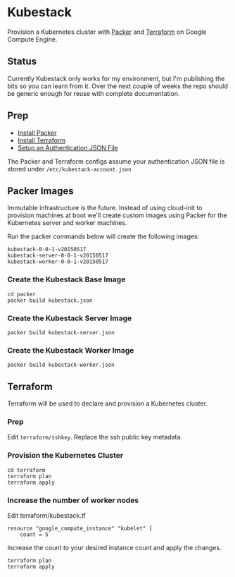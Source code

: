 # Kubestack

Provision a Kubernetes cluster with [Packer](https://packer.io) and [Terraform](https://www.terraform.io) on Google Compute Engine.

## Status

Currently Kubestack only works for my environment, but I'm publishing the bits so you can learn from it. Over the next couple of weeks the repo should be generic enough for reuse with complete documentation.

## Prep

- [Install Packer](https://packer.io/docs/installation.html)
- [Install Terraform](https://www.terraform.io/intro/getting-started/install.html)
- [Setup an Authentication JSON File](https://www.terraform.io/docs/providers/google/index.html#account_file)

The Packer and Terraform configs assume your authentication JSON file is stored under `/etc/kubestack-account.json`

## Packer Images

Immutable infrastructure is the future. Instead of using cloud-init to provision machines at boot we'll create custom images using Packer for the Kubernetes server and worker machines.

Run the packer commands below will create the following images:

```
kubestack-0-0-1-v20150517
kubestack-server-0-0-1-v20150517
kubestack-worker-0-0-1-v20150517
```

### Create the Kubestack Base Image

```
cd packer
packer build kubestack.json
```

### Create the Kubestack Server Image

```
packer build kubestack-server.json
```

### Create the Kubestack Worker Image

```
packer build kubestack-worker.json
```

## Terraform

Terraform will be used to declare and provision a Kubernetes cluster.

### Prep

Edit `terraform/sshkey`. Replace the ssh public key metadata.

### Provision the Kubernetes Cluster

```
cd terraform
terraform plan
terraform apply
```

### Increase the number of worker nodes

Edit terraform/kubestack.tf

```
resource "google_compute_instance" "kubelet" {
    count = 5
```

Increase the count to your desired instance count and apply the changes.

```
terraform plan
terraform apply
```
